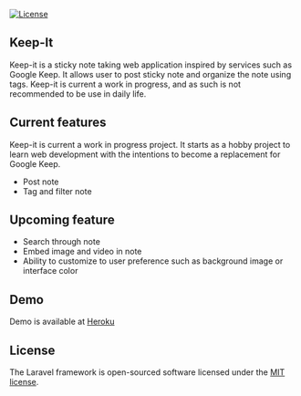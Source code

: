 <p align="left">
<a href="https://packagist.org/packages/laravel/framework"><img src="https://img.shields.io/packagist/l/laravel/framework" alt="License"></a>
</p>

## Keep-It

Keep-it is a sticky note taking web application inspired by services such as Google Keep. It allows user to post sticky note and organize the note using tags. Keep-it is current a work in progress, and as such is not recommended to be use in daily life. 

## Current features

Keep-it is current a work in progress project. It starts as a hobby project to learn web development with the intentions to become a replacement for Google Keep.

- Post note
- Tag and filter note

## Upcoming feature

- Search through note
- Embed image and video in note
- Ability to customize to user preference such as background image or interface color

## Demo

Demo is available at [Heroku](https://keep-its.herokuapp.com)

## License

The Laravel framework is open-sourced software licensed under the [MIT license](https://opensource.org/licenses/MIT).
